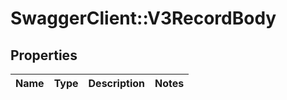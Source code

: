 # SwaggerClient::V3RecordBody

## Properties
Name | Type | Description | Notes
------------ | ------------- | ------------- | -------------

